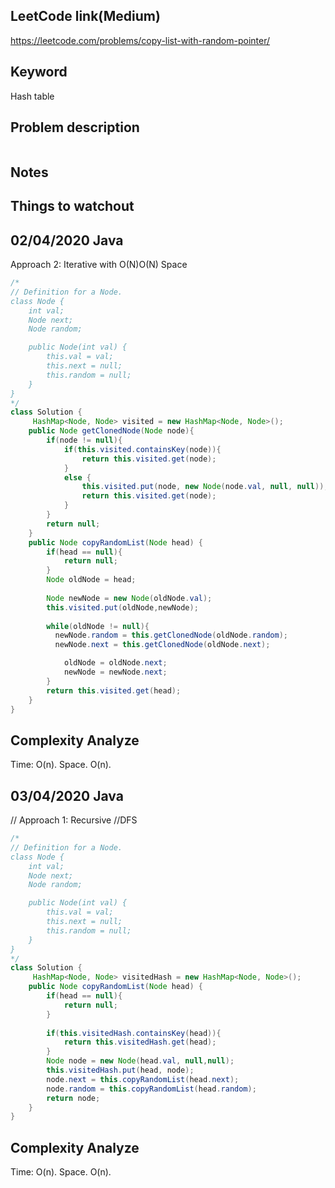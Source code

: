 ## LeetCode link(Medium)
https://leetcode.com/problems/copy-list-with-random-pointer/

## Keyword
Hash table

## Problem description
```

```



## Notes


## Things to watchout

## 02/04/2020 Java
Approach 2: Iterative with O(N)O(N) Space
```java
/*
// Definition for a Node.
class Node {
    int val;
    Node next;
    Node random;

    public Node(int val) {
        this.val = val;
        this.next = null;
        this.random = null;
    }
}
*/
class Solution {
     HashMap<Node, Node> visited = new HashMap<Node, Node>();
    public Node getClonedNode(Node node){
        if(node != null){
            if(this.visited.containsKey(node)){
                return this.visited.get(node);
            }
            else {
                this.visited.put(node, new Node(node.val, null, null));
                return this.visited.get(node);
            }
        }
        return null;
    }
    public Node copyRandomList(Node head) {
        if(head == null){
            return null;
        }
        Node oldNode = head;
        
        Node newNode = new Node(oldNode.val);
        this.visited.put(oldNode,newNode);
     
        while(oldNode != null){
          newNode.random = this.getClonedNode(oldNode.random);
          newNode.next = this.getClonedNode(oldNode.next);

            oldNode = oldNode.next;
            newNode = newNode.next;
        }
        return this.visited.get(head);
    }
}
```
## Complexity Analyze
Time: O(n).
Space. O(n).

## 03/04/2020 Java
// Approach 1: Recursive 
//DFS
```java
/*
// Definition for a Node.
class Node {
    int val;
    Node next;
    Node random;

    public Node(int val) {
        this.val = val;
        this.next = null;
        this.random = null;
    }
}
*/
class Solution {
     HashMap<Node, Node> visitedHash = new HashMap<Node, Node>();
    public Node copyRandomList(Node head) {
        if(head == null){
            return null;
        }
        
        if(this.visitedHash.containsKey(head)){
            return this.visitedHash.get(head);
        }
        Node node = new Node(head.val, null,null);
        this.visitedHash.put(head, node);
        node.next = this.copyRandomList(head.next);
        node.random = this.copyRandomList(head.random);
        return node;
    }
}
```
## Complexity Analyze
Time: O(n).
Space. O(n).